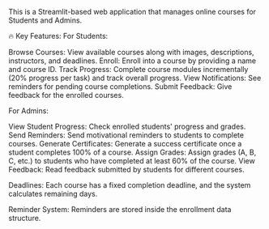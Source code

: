 This is a Streamlit-based web application that manages online courses for Students and Admins.

🔥 Key Features:
For Students:

Browse Courses: View available courses along with images, descriptions, instructors, and deadlines.
Enroll: Enroll into a course by providing a name and course ID.
Track Progress: Complete course modules incrementally (20% progress per task) and track overall progress.
View Notifications: See reminders for pending course completions.
Submit Feedback: Give feedback for the enrolled courses.

For Admins:

View Student Progress: Check enrolled students' progress and grades.
Send Reminders: Send motivational reminders to students to complete courses.
Generate Certificates: Generate a success certificate once a student completes 100% of a course.
Assign Grades: Assign grades (A, B, C, etc.) to students who have completed at least 60% of the course.
View Feedback: Read feedback submitted by students for different courses.



Deadlines: Each course has a fixed completion deadline, and the system calculates remaining days.

Reminder System: Reminders are stored inside the enrollment data structure.
